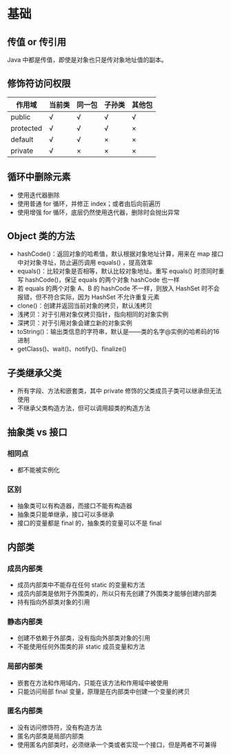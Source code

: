 # 基础
## 传值 or 传引用
Java 中都是传值，即使是对象也只是传对象地址值的副本。

## 修饰符访问权限
| 作用域 | 当前类 | 同一包 | 子孙类 | 其他包 |
| ----- | ----- | ----- | ----- | ----- |
| public | √ | √ | √ | √ |
| protected | √ | √ | √ | × |
| default | √ | √ | × | × |
| private | √ | × | × | × |

## 循环中删除元素
- 使用迭代器删除
- 使用普通 for 循环，并修正 index；或者由后向前遍历
- 使用增强 for 循环，底层仍然使用迭代器，删除时会抛出异常

## Object 类的方法
- hashCode()：返回对象的哈希值，默认根据对象地址计算，用来在 map 接口中对对象寻址，防止遍历调用 equals() ，提高效率
- equals()：比较对象是否相等，默认比较对象地址。重写 equals() 时须同时重写 hashCode()，保证 equals 的两个对象 hashCode 也一样
 - 若 equals 的两个对象 A、B 的 hashCode 不一样，则放入 HashSet 时不会报错，但不符合实际，因为 HashSet 不允许重复元素
- clone()：创建并返回当前对象的拷贝，默认浅拷贝
 - 浅拷贝：对于引用对象仅拷贝指针，指向相同的对象实例
 - 深拷贝：对于引用对象会建立新的对象实例
- toString()：输出类信息的字符串，默认是——类的名字@实例的哈希码的16进制
- getClass()、wait()、notify()、finalize()

## 子类继承父类
- 所有字段、方法和嵌套类，其中 private 修饰的父类成员子类可以继承但无法使用
- 不继承父类构造方法，但可以调用超类的构造方法

## 抽象类 vs 接口
### 相同点
- 都不能被实例化

### 区别
- 抽象类可以有构造器，而接口不能有构造器
- 抽象类只能单继承，接口可以多继承
- 接口的变量都是 final 的，抽象类的变量可以不是 final

## 内部类
### 成员内部类
- 成员内部类中不能存在任何 static 的变量和方法
- 成员内部类是依附于外围类的，所以只有先创建了外围类才能够创建内部类
- 持有指向外部类对象的引用

### 静态内部类
- 创建不依赖于外部类，没有指向外部类对象的引用
- 不能使用任何外围类的非 static 成员变量和方法

### 局部内部类
- 嵌套在方法和作用域内，只能在该方法和作用域中被使用
- 只能访问局部 final 变量，原理是在内部类中创建一个变量的拷贝

### 匿名内部类
- 没有访问修饰符，没有构造方法
- 匿名内部类是局部内部类
- 使用匿名内部类时，必须继承一个类或者实现一个接口，但是两者不可兼得